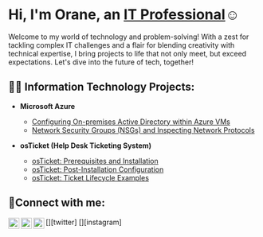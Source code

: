 <h1>Hi, I'm Orane, an <a href="https://linkedin.com/in/orane-farquharson/">IT Professional</a>☺</h1>
<p>Welcome to my world of technology and problem-solving! With a zest for tackling complex IT challenges and a flair for blending creativity with technical expertise, I bring projects to life that not only meet, but exceed expectations. Let's dive into the future of tech, together!</p>


<h2>👨‍💻 Information Technology Projects:</h2>

- <b>Microsoft Azure</b>
  - [Configuring On-premises Active Directory within Azure VMs](https://github.com/oranedev/configure-ad)
  - [Network Security Groups (NSGs) and Inspecting Network Protocols](https://github.com/oranedev/azure-network-protocols)

- <b>osTicket (Help Desk Ticketing System)</b>
  - [osTicket: Prerequisites and Installation](https://github.com/oranedev/osticket-prereqs)
  - [osTicket: Post-Installation Configuration](https://github.com/oranedev/post-install-config)
  - [osTicket: Ticket Lifecycle Examples](https://github.com/oranedev/ticket-lifecycle)

<h2>🤳Connect with me:</h2>

[<img align="left" alt="Orane | Twitter" width="22px" src="https://cdn.jsdelivr.net/npm/simple-icons@v3/icons/twitter.svg" />][twitter]
[<img align="left" alt="Orane | LinkedIn" width="22px" src="https://cdn.jsdelivr.net/npm/simple-icons@v3/icons/linkedin.svg" />][linkedin]
[<img align="left" alt="Crypto | Instagram" width="22px" src="https://cdn.jsdelivr.net/npm/simple-icons@v3/icons/instagram.svg" />][instagram]


[linkedin]: https://linkedin.com/in/orane-farquharson
